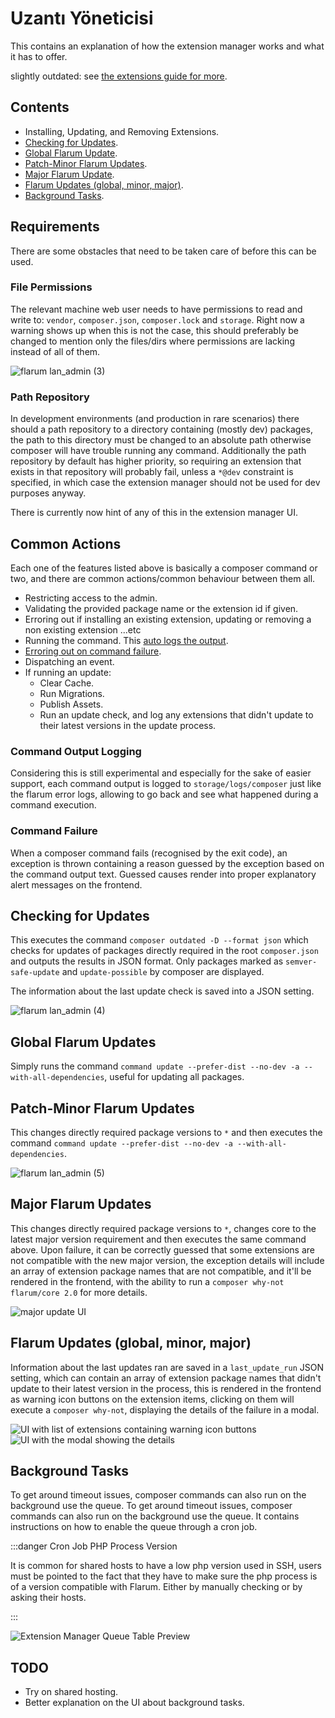# Uzantı Yöneticisi

This contains an explanation of how the extension manager works and what it has to offer.

slightly outdated: see [the extensions guide for more](/extensions.md).

## Contents

- Installing, Updating, and Removing Extensions.
- [Checking for Updates](#checking-for-updates).
- [Global Flarum Update](#global-flarum-updates).
- [Patch-Minor Flarum Updates](#patch-minor-flarum-updates).
- [Major Flarum Update](#major-flarum-updates).
- [Flarum Updates (global, minor, major)](#flarum-updates-global-minor-major).
- [Background Tasks](#background-tasks).

## Requirements

There are some obstacles that need to be taken care of before this can be used.

### File Permissions

The relevant machine web user needs to have permissions to read and write to: `vendor`, `composer.json`, `composer.lock` and `storage`. Right now a warning shows up when this is not the case, this should preferably be changed to mention only the files/dirs where permissions are lacking instead of all of them.

![flarum lan\_admin (3)](https://user-images.githubusercontent.com/20267363/135268536-f79d42ab-6e05-4e41-b2ab-d95ec7a8b021.png)

### Path Repository

In development environments (and production in rare scenarios) there should a path repository to a directory containing (mostly dev) packages, the path to this directory must be changed to an absolute path otherwise composer will have trouble running any command. Additionally the path repository by default has higher priority, so requiring an extension that exists in that repository will probably fail, unless a `*@dev` constraint is specified, in which case the extension manager should not be used for dev purposes anyway.

There is currently now hint of any of this in the extension manager UI.

## Common Actions

Each one of the features listed above is basically a composer command or two, and there are common actions/common behaviour between them all.

- Restricting access to the admin.
- Validating the provided package name or the extension id if given.
- Erroring out if installing an existing extension, updating or removing a non existing extension ...etc
- Running the command. This [auto logs the output](#command-output-logging).
- [Erroring out on command failure](#command-failure).
- Dispatching an event.
- If running an update:
  - Clear Cache.
  - Run Migrations.
  - Publish Assets.
  - Run an update check, and log any extensions that didn't update to their latest versions in the update process.

### Command Output Logging

Considering this is still experimental and especially for the sake of easier support, each command output is logged to `storage/logs/composer` just like the flarum error logs, allowing to go back and see what happened during a command execution.

### Command Failure

When a composer command fails (recognised by the exit code), an exception is thrown containing a reason guessed by the exception based on the command output text. Guessed causes render into proper explanatory alert messages on the frontend.

## Checking for Updates

This executes the command `composer outdated -D --format json` which checks for updates of packages directly required in the root `composer.json` and outputs the results in JSON format. Only packages marked as `semver-safe-update` and `update-possible` by composer are displayed.

The information about the last update check is saved into a JSON setting.

![flarum lan\_admin (4)](https://user-images.githubusercontent.com/20267363/135272032-9de37599-b364-4e42-b234-1113135eaa83.png)

## Global Flarum Updates

Simply runs the command `command update --prefer-dist --no-dev -a --with-all-dependencies`, useful for updating all packages.

## Patch-Minor Flarum Updates

This changes directly required package versions to `*` and then executes the command `command update --prefer-dist --no-dev -a --with-all-dependencies`.

![flarum lan\_admin (5)](https://user-images.githubusercontent.com/20267363/135276114-ae438c2f-4122-45bd-b32f-690de3b56e25.png)

## Major Flarum Updates

This changes directly required package versions to `*`, changes core to the latest major version requirement and then executes the same command above. Upon failure, it can be correctly guessed that some extensions are not compatible with the new major version, the exception details will include an array of extension package names that are not compatible, and it'll be rendered in the frontend, with the ability to run a `composer why-not flarum/core 2.0` for more details.

![major update UI](https://user-images.githubusercontent.com/20267363/143277865-8323fa9a-c80f-4015-baca-fce4d2b5d585.png)

## Flarum Updates (global, minor, major)

Information about the last updates ran are saved in a `last_update_run` JSON setting, which can contain an array of extension package names that didn't update to their latest version in the process, this is rendered in the frontend as warning icon buttons on the extension items, clicking on them will execute a `composer why-not`, displaying the details of the failure in a modal.

![UI with list of extensions containing warning icon buttons](https://user-images.githubusercontent.com/20267363/143278774-6fada0da-dead-474b-8dfa-feda5021134f.png) ![UI with the modal showing the details](https://user-images.githubusercontent.com/20267363/143278786-d283db62-de96-4019-954e-932d0d6eac15.png)

## Background Tasks

To get around timeout issues, composer commands can also run on the background use the queue. To get around timeout issues, composer commands can also run on the background use the queue. It contains instructions on how to enable the queue through a cron job.

:::danger Cron Job PHP Process Version

It is common for shared hosts to have a low php version used in SSH, users must be pointed to the fact that they have to make sure the php process is of a version compatible with Flarum. Either by manually checking or by asking their hosts.

:::

![Extension Manager Queue Table Preview](/en/img/extension-manager-queue.png)

## TODO

- Try on shared hosting.
- Better explanation on the UI about background tasks.
